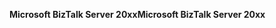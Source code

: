 <span data-ttu-id="67da1-101">**Microsoft BizTalk Server 20xx**</span><span class="sxs-lookup"><span data-stu-id="67da1-101">**Microsoft BizTalk Server 20xx**</span></span>